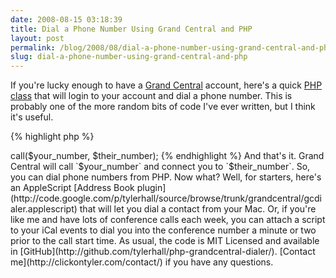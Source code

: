 ```yaml
---
date: 2008-08-15 03:18:39
title: Dial a Phone Number Using Grand Central and PHP
layout: post
permalink: /blog/2008/08/dial-a-phone-number-using-grand-central-and-php/index.html
slug: dial-a-phone-number-using-grand-central-and-php
---
```

If you're lucky enough to have a [Grand Central](http://grandcentral.com) account, here's a quick [PHP class](http://github.com/tylerhall/php-grandcentral-dialer/) that will login to your account and dial a phone number. This is probably one of the more random bits of code I've ever written, but I think it's useful.

{% highlight php  %}
<?PHP
    $gc = new GrandCentral('gc_username', 'gc_password');
    $gc->call($your_number, $their_number);
{% endhighlight %}

And that's it. Grand Central will call `$your_number` and connect you to `$their_number`.

So, you can dial phone numbers from PHP. Now what?

Well, for starters, here's an AppleScript [Address Book plugin](http://code.google.com/p/tylerhall/source/browse/trunk/grandcentral/gcdialer.applescript) that will let you dial a contact from your Mac. Or, if you're like me and have lots of conference calls each week, you can attach a script to your iCal events to dial you into the conference number a minute or two prior to the call start time.

As usual, the code is MIT Licensed and available in [GitHub](http://github.com/tylerhall/php-grandcentral-dialer/).

[Contact me](http://clickontyler.com/contact/) if you have any questions.